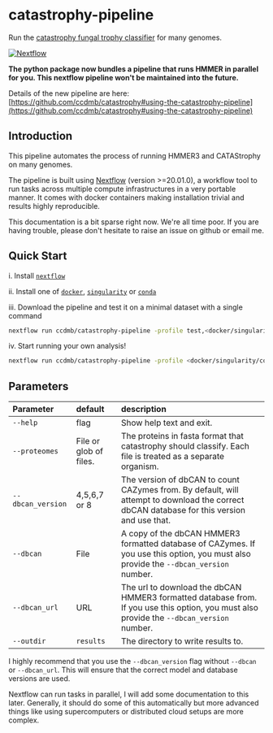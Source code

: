 # catastrophy-pipeline

Run the [catastrophy fungal trophy classifier](https://github.com/ccdmb/catastrophy) for many genomes.

[![Nextflow](https://img.shields.io/badge/nextflow-%E2%89%A520.01.0-brightgreen.svg)](https://www.nextflow.io/)

**The python package now bundles a pipeline that runs HMMER in parallel for you.
This nextflow pipeline won't be maintained into the future.**

Details of the new pipeline are here: [https://github.com/ccdmb/catastrophy#using-the-catastrophy-pipeline](https://github.com/ccdmb/catastrophy#using-the-catastrophy-pipeline)


## Introduction

This pipeline automates the process of running HMMER3 and CATAStrophy on many genomes.

The pipeline is built using [Nextflow](https://www.nextflow.io) (version >=20.01.0), a workflow tool to run tasks across multiple compute infrastructures in a very portable manner.
It comes with docker containers making installation trivial and results highly reproducible.

This documentation is a bit sparse right now.
We're all time poor.
If you are having trouble, please don't hesitate to raise an issue on github or email me.


## Quick Start

i. Install [`nextflow`](https://nf-co.re/usage/installation)

ii. Install one of [`docker`](https://docs.docker.com/engine/installation/), [`singularity`](https://www.sylabs.io/guides/3.0/user-guide/) or [`conda`](https://conda.io/miniconda.html)

iii. Download the pipeline and test it on a minimal dataset with a single command

```bash
nextflow run ccdmb/catastrophy-pipeline -profile test,<docker/singularity/conda>
```

iv. Start running your own analysis!

```bash
nextflow run ccdmb/catastrophy-pipeline -profile <docker/singularity/conda> --proteomes 'proteomes/*.fasta' --dbcan_version 8
```

## Parameters

| Parameter | default | description |
| :---      | :---    | :---        |
| `--help` | flag | Show help text and exit. |
| `--proteomes` | File or glob of files. | The proteins in fasta format that catastrophy should classify. Each file is treated as a separate organism. |
| `--dbcan_version` | 4,5,6,7 or 8 | The version of dbCAN to count CAZymes from. By default, will attempt to download the correct dbCAN database for this version and use that. |
| `--dbcan` | File | A copy of the dbCAN HMMER3 formatted database of CAZymes. If you use this option, you must also provide the `--dbcan_version` number. |
| `--dbcan_url` | URL | The url to download the dbCAN HMMER3 formatted database from. If you use this option, you must also provide the `--dbcan_version` number. |
| `--outdir` | `results` | The directory to write results to. |


I highly recommend that you use the `--dbcan_version` flag without `--dbcan` or `--dbcan_url`.
This will ensure that the correct model and database versions are used.

Nextflow can run tasks in parallel, I will add some documentation to this later.
Generally, it should do some of this automatically but more advanced things like using supercomputers or distributed cloud setups are more complex.
